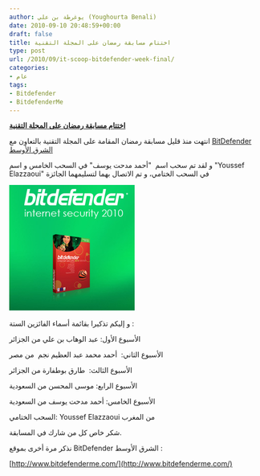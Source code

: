 ```yaml
---
author: يوغرطة بن علي (Youghourta Benali)
date: 2010-09-10 20:48:59+00:00
draft: false
title: اختتام مسابقة رمضان على المجلة التقنية
type: post
url: /2010/09/it-scoop-bitdefender-week-final/
categories:
- عام
tags:
- Bitdefender
- BitdefenderMe
---
```


[**اختتام مسابقة رمضان على المجلة التقنية**](https://www.it-scoop.com/2010/09/it-scoop-bitdefender-week-final)




انتهت منذ قليل مسابقة رمضان المقامة على المجلة التقنية بالتعاون مع [BitDefender الشرق الأوسط](https://www.it-scoop.com/index.php?adclick=38)

و لقد تم سحب اسم  "أحمد مدحت يوسف" في السحب الخامس و اسم "Youssef Elazzaoui" في السحب الختامي، و تم الاتصال بهما لتسليمهما الجائزة

![](bitDefender_250_250.jpg)


و إليكم تذكيرا بقائمة أسماء الفائزين الستة :

الأسبوع الأول: عبد الوهاب بن علي من الجزائر

الأسبوع الثاني:  أحمد محمد عبد العظيم نجم  من مصر

الأسبوع الثالث:  طارق بوطفارة من الجزائر

الأسبوع الرابع: موسى المحسن من السعودية

الأسبوع الخامس: أحمد مدحت يوسف من السعودية

السحب الختامي: Youssef Elazzaoui من المغرب

شكر خاص كل من شارك في المسابقة.

نذكر مرة أخرى بموقع BitDefender الشرق الأوسط :

[http://www.bitdefenderme.com/](http://www.bitdefenderme.com/)
